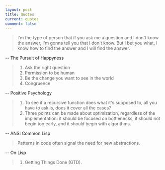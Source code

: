 ```yaml
---
layout: post
title: Quotes
current: quotes
comment: false
---
```

> I'm the type of person that if you ask me a question and I don't know the answer, I'm gonna tell you that I don't know. But I bet you what, I know how to find the answer and I will find the answer.

-- The Pursuit of Happyness

> 1. Ask the right question
> 2. Permission to be human
> 3. Be the change you want to see in the world
> 4. Congruence

-- Positive Psychology

> 1. To see if a recursive function does what it's supposed to, all you have to ask is, does it cover all the cases?
> 2. Three points can be made about optimization, regardless of the implementation: it should be focused on bottlenecks, it should not begin too early, and it should begin with algorithms.

-- ANSI Common Lisp

> Patterns in code often signal the need for new abstractions.

-- On Lisp

> 1. Getting Things Done (GTD).
